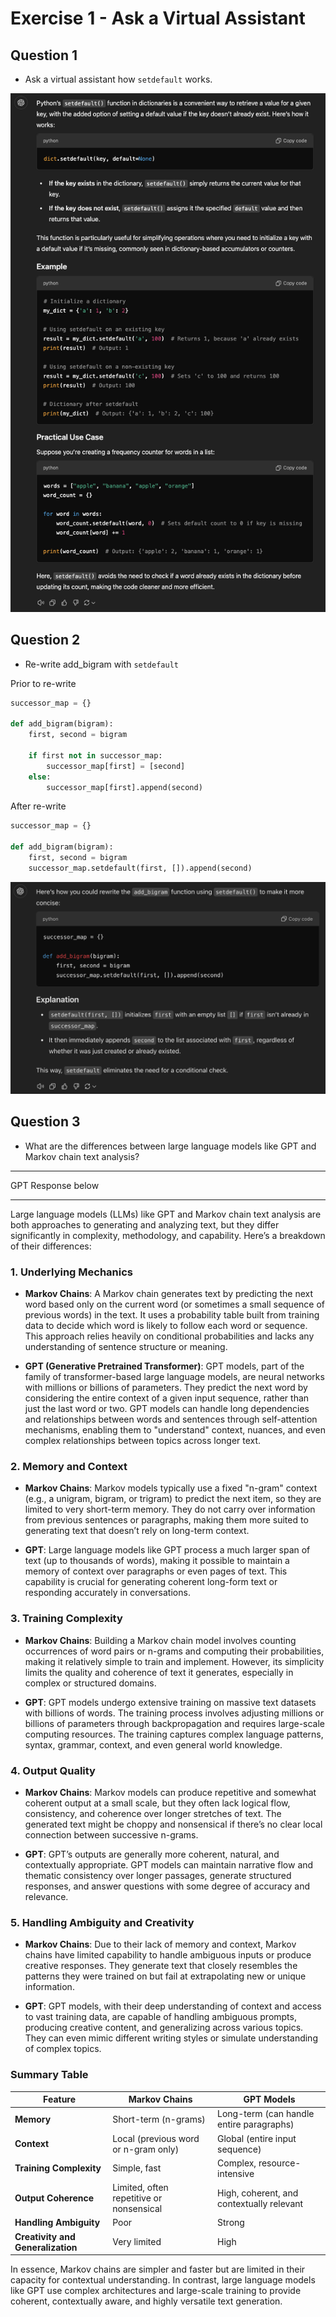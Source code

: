 # Exercise 1 - Ask a Virtual Assistant

## Question 1
* Ask a virtual assistant how `setdefault` works.
 
![SetDefault Response](images/setdefault.png)

## Question 2 
* Re-write add_bigram with `setdefault`

Prior to re-write
```python
successor_map = {}

def add_bigram(bigram):
    first, second = bigram
    
    if first not in successor_map:
        successor_map[first] = [second]
    else:
        successor_map[first].append(second)
```

After re-write
```python
successor_map = {}

def add_bigram(bigram):
    first, second = bigram
    successor_map.setdefault(first, []).append(second)
```

![Add Bigram Rewrite](images/bigram_rewrite.png)

## Question 3
* What are the differences between large language models like GPT and Markov chain text analysis?

---

GPT Response below

---

Large language models (LLMs) like GPT and Markov chain text analysis are both approaches to generating and analyzing text, but they differ significantly in complexity, methodology, and capability. Here’s a breakdown of their differences:

### 1. **Underlying Mechanics**

- **Markov Chains**: A Markov chain generates text by predicting the next word based only on the current word (or sometimes a small sequence of previous words) in the text. It uses a probability table built from training data to decide which word is likely to follow each word or sequence. This approach relies heavily on conditional probabilities and lacks any understanding of sentence structure or meaning.
  
- **GPT (Generative Pretrained Transformer)**: GPT models, part of the family of transformer-based large language models, are neural networks with millions or billions of parameters. They predict the next word by considering the entire context of a given input sequence, rather than just the last word or two. GPT models can handle long dependencies and relationships between words and sentences through self-attention mechanisms, enabling them to "understand" context, nuances, and even complex relationships between topics across longer text.

### 2. **Memory and Context**

- **Markov Chains**: Markov models typically use a fixed "n-gram" context (e.g., a unigram, bigram, or trigram) to predict the next item, so they are limited to very short-term memory. They do not carry over information from previous sentences or paragraphs, making them more suited to generating text that doesn’t rely on long-term context.

- **GPT**: Large language models like GPT process a much larger span of text (up to thousands of words), making it possible to maintain a memory of context over paragraphs or even pages of text. This capability is crucial for generating coherent long-form text or responding accurately in conversations.

### 3. **Training Complexity**

- **Markov Chains**: Building a Markov chain model involves counting occurrences of word pairs or n-grams and computing their probabilities, making it relatively simple to train and implement. However, its simplicity limits the quality and coherence of text it generates, especially in complex or structured domains.

- **GPT**: GPT models undergo extensive training on massive text datasets with billions of words. The training process involves adjusting millions or billions of parameters through backpropagation and requires large-scale computing resources. The training captures complex language patterns, syntax, grammar, context, and even general world knowledge.

### 4. **Output Quality**

- **Markov Chains**: Markov models can produce repetitive and somewhat coherent output at a small scale, but they often lack logical flow, consistency, and coherence over longer stretches of text. The generated text might be choppy and nonsensical if there’s no clear local connection between successive n-grams.

- **GPT**: GPT’s outputs are generally more coherent, natural, and contextually appropriate. GPT models can maintain narrative flow and thematic consistency over longer passages, generate structured responses, and answer questions with some degree of accuracy and relevance.

### 5. **Handling Ambiguity and Creativity**

- **Markov Chains**: Due to their lack of memory and context, Markov chains have limited capability to handle ambiguous inputs or produce creative responses. They generate text that closely resembles the patterns they were trained on but fail at extrapolating new or unique information.

- **GPT**: GPT models, with their deep understanding of context and access to vast training data, are capable of handling ambiguous prompts, producing creative content, and generalizing across various topics. They can even mimic different writing styles or simulate understanding of complex topics.

### Summary Table

| Feature                  | Markov Chains                                 | GPT Models                                         |
|--------------------------|-----------------------------------------------|----------------------------------------------------|
| **Memory**               | Short-term (n-grams)                          | Long-term (can handle entire paragraphs)           |
| **Context**              | Local (previous word or n-gram only)          | Global (entire input sequence)                     |
| **Training Complexity**  | Simple, fast                                  | Complex, resource-intensive                        |
| **Output Coherence**     | Limited, often repetitive or nonsensical      | High, coherent, and contextually relevant          |
| **Handling Ambiguity**   | Poor                                          | Strong                                             |
| **Creativity and Generalization** | Very limited                         | High                                               |

In essence, Markov chains are simpler and faster but are limited in their capacity for contextual understanding. In contrast, large language models like GPT use complex architectures and large-scale training to provide coherent, contextually aware, and highly versatile text generation.
